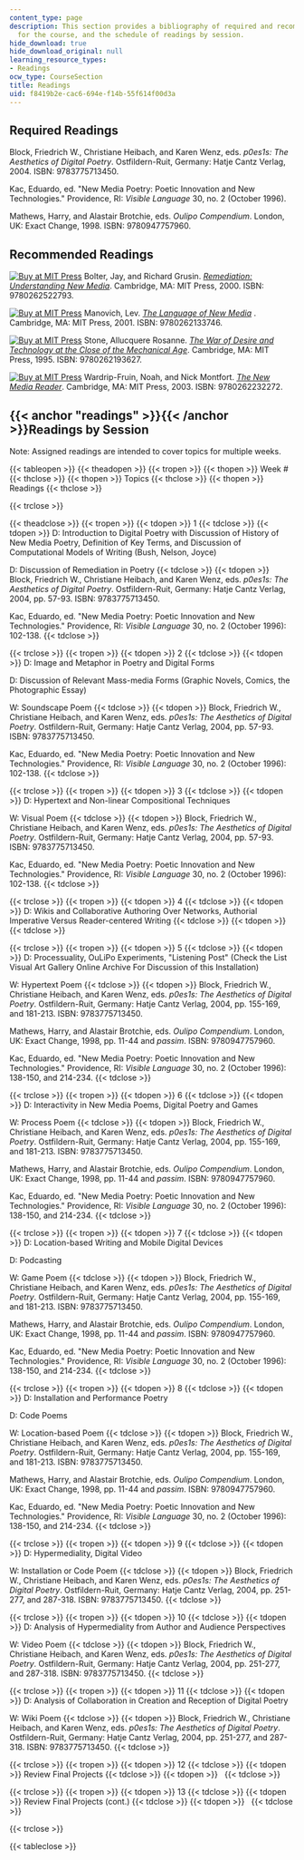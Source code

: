 ```yaml
---
content_type: page
description: This section provides a bibliography of required and recommended readings
  for the course, and the schedule of readings by session.
hide_download: true
hide_download_original: null
learning_resource_types:
- Readings
ocw_type: CourseSection
title: Readings
uid: f8419b2e-cac6-694e-f14b-55f614f00d3a
---
```


Required Readings
-----------------

Block, Friedrich W., Christiane Heibach, and Karen Wenz, eds. _p0es1s: The Aesthetics of Digital Poetry_. Ostfildern-Ruit, Germany: Hatje Cantz Verlag, 2004. ISBN: 9783775713450.

Kac, Eduardo, ed. "New Media Poetry: Poetic Innovation and New Technologies." Providence, RI: _Visible Language_ 30, no. 2 (October 1996).

Mathews, Harry, and Alastair Brotchie, eds. _Oulipo Compendium_. London, UK: Exact Change, 1998. ISBN: 9780947757960.

Recommended Readings
--------------------

[![Buy at MIT Press](/images/mp_logo.gif)](https://mitpress.mit.edu/9780262522793) Bolter, Jay, and Richard Grusin. [_Remediation: Understanding New Media_](https://mitpress.mit.edu/9780262522793). Cambridge, MA: MIT Press, 2000. ISBN: 9780262522793.

[![Buy at MIT Press](/images/mp_logo.gif)](https://mitpress.mit.edu/9780262133746) Manovich, Lev. [_The Language of New Media_](https://mitpress.mit.edu/9780262133746) . Cambridge, MA: MIT Press, 2001. ISBN: 9780262133746.

[![Buy at MIT Press](/images/mp_logo.gif)](https://mitpress.mit.edu/9780262193627) Stone, Allucquere Rosanne. [_The War of Desire and Technology at the Close of the Mechanical Age_](https://mitpress.mit.edu/9780262193627). Cambridge, MA: MIT Press, 1995. ISBN: 9780262193627.

[![Buy at MIT Press](/images/mp_logo.gif)](https://mitpress.mit.edu/9780262232272) Wardrip-Fruin, Noah, and Nick Montfort. [_The New Media Reader_](https://mitpress.mit.edu/9780262232272). Cambridge, MA: MIT Press, 2003. ISBN: 9780262232272.

{{< anchor "readings" >}}{{< /anchor >}}Readings by Session
-----------------------------------------------------------

Note: Assigned readings are intended to cover topics for multiple weeks.

{{< tableopen >}}
{{< theadopen >}}
{{< tropen >}}
{{< thopen >}}
Week #
{{< thclose >}}
{{< thopen >}}
Topics
{{< thclose >}}
{{< thopen >}}
Readings
{{< thclose >}}

{{< trclose >}}

{{< theadclose >}}
{{< tropen >}}
{{< tdopen >}}
1
{{< tdclose >}}
{{< tdopen >}}
D: Introduction to Digital Poetry with Discussion of History of New Media Poetry, Definition of Key Terms, and Discussion of Computational Models of Writing (Bush, Nelson, Joyce)  
  
D: Discussion of Remediation in Poetry
{{< tdclose >}}
{{< tdopen >}}
Block, Friedrich W., Christiane Heibach, and Karen Wenz, eds. _p0es1s: The Aesthetics of Digital Poetry_. Ostfildern-Ruit, Germany: Hatje Cantz Verlag, 2004, pp. 57-93. ISBN: 9783775713450.  
  
Kac, Eduardo, ed. "New Media Poetry: Poetic Innovation and New Technologies." Providence, RI: _Visible Language_ 30, no. 2 (October 1996): 102-138.
{{< tdclose >}}

{{< trclose >}}
{{< tropen >}}
{{< tdopen >}}
2
{{< tdclose >}}
{{< tdopen >}}
D: Image and Metaphor in Poetry and Digital Forms  
  
D: Discussion of Relevant Mass-media Forms (Graphic Novels, Comics, the Photographic Essay)  
  
W: Soundscape Poem
{{< tdclose >}}
{{< tdopen >}}
Block, Friedrich W., Christiane Heibach, and Karen Wenz, eds. _p0es1s: The Aesthetics of Digital Poetry_. Ostfildern-Ruit, Germany: Hatje Cantz Verlag, 2004, pp. 57-93. ISBN: 9783775713450.  
  
Kac, Eduardo, ed. "New Media Poetry: Poetic Innovation and New Technologies." Providence, RI: _Visible Language_ 30, no. 2 (October 1996): 102-138.
{{< tdclose >}}

{{< trclose >}}
{{< tropen >}}
{{< tdopen >}}
3
{{< tdclose >}}
{{< tdopen >}}
D: Hypertext and Non-linear Compositional Techniques  
  
W: Visual Poem
{{< tdclose >}}
{{< tdopen >}}
Block, Friedrich W., Christiane Heibach, and Karen Wenz, eds. _p0es1s: The Aesthetics of Digital Poetry_. Ostfildern-Ruit, Germany: Hatje Cantz Verlag, 2004, pp. 57-93. ISBN: 9783775713450.  
  
Kac, Eduardo, ed. "New Media Poetry: Poetic Innovation and New Technologies." Providence, RI: _Visible Language_ 30, no. 2 (October 1996): 102-138.
{{< tdclose >}}

{{< trclose >}}
{{< tropen >}}
{{< tdopen >}}
4
{{< tdclose >}}
{{< tdopen >}}
D: Wikis and Collaborative Authoring Over Networks, Authorial Imperative Versus Reader-centered Writing
{{< tdclose >}}
{{< tdopen >}}
 
{{< tdclose >}}

{{< trclose >}}
{{< tropen >}}
{{< tdopen >}}
5
{{< tdclose >}}
{{< tdopen >}}
D: Processuality, OuLiPo Experiments, "Listening Post" (Check the List Visual Art Gallery Online Archive For Discussion of this Installation)  
  
W: Hypertext Poem
{{< tdclose >}}
{{< tdopen >}}
Block, Friedrich W., Christiane Heibach, and Karen Wenz, eds. _p0es1s: The Aesthetics of Digital Poetry_. Ostfildern-Ruit, Germany: Hatje Cantz Verlag, 2004, pp. 155-169, and 181-213. ISBN: 9783775713450.  
  
Mathews, Harry, and Alastair Brotchie, eds. _Oulipo Compendium_. London, UK: Exact Change, 1998, pp. 11-44 and _passim_. ISBN: 9780947757960.  
  
Kac, Eduardo, ed. "New Media Poetry: Poetic Innovation and New Technologies." Providence, RI: _Visible Language_ 30, no. 2 (October 1996): 138-150, and 214-234.
{{< tdclose >}}

{{< trclose >}}
{{< tropen >}}
{{< tdopen >}}
6
{{< tdclose >}}
{{< tdopen >}}
D: Interactivity in New Media Poems, Digital Poetry and Games  
  
W: Process Poem
{{< tdclose >}}
{{< tdopen >}}
Block, Friedrich W., Christiane Heibach, and Karen Wenz, eds. _p0es1s: The Aesthetics of Digital Poetry_. Ostfildern-Ruit, Germany: Hatje Cantz Verlag, 2004, pp. 155-169, and 181-213. ISBN: 9783775713450.  
  
Mathews, Harry, and Alastair Brotchie, eds. _Oulipo Compendium_. London, UK: Exact Change, 1998, pp. 11-44 and _passim_. ISBN: 9780947757960.  
  
Kac, Eduardo, ed. "New Media Poetry: Poetic Innovation and New Technologies." Providence, RI: _Visible Language_ 30, no. 2 (October 1996): 138-150, and 214-234.
{{< tdclose >}}

{{< trclose >}}
{{< tropen >}}
{{< tdopen >}}
7
{{< tdclose >}}
{{< tdopen >}}
D: Location-based Writing and Mobile Digital Devices  
  
D: Podcasting  
  
W: Game Poem
{{< tdclose >}}
{{< tdopen >}}
Block, Friedrich W., Christiane Heibach, and Karen Wenz, eds. _p0es1s: The Aesthetics of Digital Poetry_. Ostfildern-Ruit, Germany: Hatje Cantz Verlag, 2004, pp. 155-169, and 181-213. ISBN: 9783775713450.  
  
Mathews, Harry, and Alastair Brotchie, eds. _Oulipo Compendium_. London, UK: Exact Change, 1998, pp. 11-44 and _passim_. ISBN: 9780947757960.  
  
Kac, Eduardo, ed. "New Media Poetry: Poetic Innovation and New Technologies." Providence, RI: _Visible Language_ 30, no. 2 (October 1996): 138-150, and 214-234.
{{< tdclose >}}

{{< trclose >}}
{{< tropen >}}
{{< tdopen >}}
8
{{< tdclose >}}
{{< tdopen >}}
D: Installation and Performance Poetry  
  
D: Code Poems  
  
W: Location-based Poem
{{< tdclose >}}
{{< tdopen >}}
Block, Friedrich W., Christiane Heibach, and Karen Wenz, eds. _p0es1s: The Aesthetics of Digital Poetry_. Ostfildern-Ruit, Germany: Hatje Cantz Verlag, 2004, pp. 155-169, and 181-213. ISBN: 9783775713450.  
  
Mathews, Harry, and Alastair Brotchie, eds. _Oulipo Compendium_. London, UK: Exact Change, 1998, pp. 11-44 and _passim_. ISBN: 9780947757960.  
  
Kac, Eduardo, ed. "New Media Poetry: Poetic Innovation and New Technologies." Providence, RI: _Visible Language_ 30, no. 2 (October 1996): 138-150, and 214-234.
{{< tdclose >}}

{{< trclose >}}
{{< tropen >}}
{{< tdopen >}}
9
{{< tdclose >}}
{{< tdopen >}}
D: Hypermediality, Digital Video  
  
W: Installation or Code Poem
{{< tdclose >}}
{{< tdopen >}}
Block, Friedrich W., Christiane Heibach, and Karen Wenz, eds. _p0es1s: The Aesthetics of Digital Poetry_. Ostfildern-Ruit, Germany: Hatje Cantz Verlag, 2004, pp. 251-277, and 287-318. ISBN: 9783775713450.
{{< tdclose >}}

{{< trclose >}}
{{< tropen >}}
{{< tdopen >}}
10
{{< tdclose >}}
{{< tdopen >}}
D: Analysis of Hypermediality from Author and Audience Perspectives  
  
W: Video Poem
{{< tdclose >}}
{{< tdopen >}}
Block, Friedrich W., Christiane Heibach, and Karen Wenz, eds. _p0es1s: The Aesthetics of Digital Poetry_. Ostfildern-Ruit, Germany: Hatje Cantz Verlag, 2004, pp. 251-277, and 287-318. ISBN: 9783775713450.
{{< tdclose >}}

{{< trclose >}}
{{< tropen >}}
{{< tdopen >}}
11
{{< tdclose >}}
{{< tdopen >}}
D: Analysis of Collaboration in Creation and Reception of Digital Poetry  
  
W: Wiki Poem
{{< tdclose >}}
{{< tdopen >}}
Block, Friedrich W., Christiane Heibach, and Karen Wenz, eds. _p0es1s: The Aesthetics of Digital Poetry_. Ostfildern-Ruit, Germany: Hatje Cantz Verlag, 2004, pp. 251-277, and 287-318. ISBN: 9783775713450.
{{< tdclose >}}

{{< trclose >}}
{{< tropen >}}
{{< tdopen >}}
12
{{< tdclose >}}
{{< tdopen >}}
Review Final Projects
{{< tdclose >}}
{{< tdopen >}}
 
{{< tdclose >}}

{{< trclose >}}
{{< tropen >}}
{{< tdopen >}}
13
{{< tdclose >}}
{{< tdopen >}}
Review Final Projects (cont.)
{{< tdclose >}}
{{< tdopen >}}
 
{{< tdclose >}}

{{< trclose >}}

{{< tableclose >}}